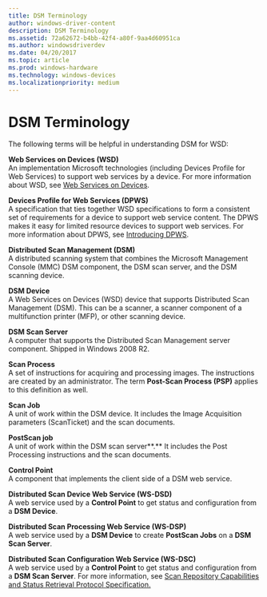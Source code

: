 ```yaml
---
title: DSM Terminology
author: windows-driver-content
description: DSM Terminology
ms.assetid: 72a62672-b4bb-42f4-a80f-9aa4d60951ca
ms.author: windowsdriverdev
ms.date: 04/20/2017
ms.topic: article
ms.prod: windows-hardware
ms.technology: windows-devices
ms.localizationpriority: medium
---
```


# DSM Terminology


The following terms will be helpful in understanding DSM for WSD:

<a href="" id="web-services-on-devices--wsd-"></a>**Web Services on Devices (WSD)**  
An implementation Microsoft technologies (including Devices Profile for Web Services) to support web services by a device. For more information about WSD, see [Web Services on Devices](http://go.microsoft.com/fwlink/p/?linkid=154858).

<a href="" id="devices-profile-for-web-services--dpws-"></a>**Devices Profile for Web Services (DPWS)**  
A specification that ties together WSD specifications to form a consistent set of requirements for a device to support web service content. The DPWS makes it easy for limited resource devices to support web services. For more information about DPWS, see [Introducing DPWS](http://go.microsoft.com/fwlink/p/?linkid=154859).

<a href="" id="distributed-scan-management--dsm-"></a>**Distributed Scan Management (DSM)**  
A distributed scanning system that combines the Microsoft Management Console (MMC) DSM component, the DSM scan server, and the DSM scanning device.

<a href="" id="dsm-device"></a>**DSM Device**  
A Web Services on Devices (WSD) device that supports Distributed Scan Management (DSM). This can be a scanner, a scanner component of a multifunction printer (MFP), or other scanning device.

<a href="" id="dsm-scan-server"></a>**DSM Scan Server**  
A computer that supports the Distributed Scan Management server component. Shipped in Windows 2008 R2.

<a href="" id="scan-process-"></a>**Scan Process**   
A set of instructions for acquiring and processing images. The instructions are created by an administrator. The term **Post-Scan Process (PSP)** applies to this definition as well.

<a href="" id="scan-job"></a>**Scan Job**  
A unit of work within the DSM device. It includes the Image Acquisition parameters (ScanTicket) and the scan documents.

<a href="" id="postscan-job"></a>**PostScan job**  
A unit of work within the DSM scan server**.** It includes the Post Processing instructions and the scan documents.

<a href="" id="control-point"></a>**Control Point**  
A component that implements the client side of a DSM web service.

<a href="" id="distributed-scan-device-web-service--ws-dsd-"></a>**Distributed Scan Device Web Service (WS-DSD)**  
A web service used by a **Control Point** to get status and configuration from a **DSM Device**.

<a href="" id="distributed-scan-processing-web-service--ws-dsp-"></a>**Distributed Scan Processing Web Service (WS-DSP)**  
A web service used by a **DSM Device** to create **PostScan Jobs** on a **DSM Scan Server**.

<a href="" id="distributed-scan-configuration-web-service--ws-dsc-"></a>**Distributed Scan Configuration Web Service (WS-DSC)**  
A web service used by a **Control Point** to get status and configuration from a **DSM Scan Server**. For more information, see [Scan Repository Capabilities and Status Retrieval Protocol Specification.](http://go.microsoft.com/fwlink/p/?linkid=154735)

 

 




